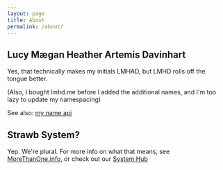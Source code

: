 ```yaml
---
layout: page
title: About
permalink: /about/
---
```


## Lucy M&aelig;gan Heather Artemis Davinhart

Yes, that technically makes my initials LMHAD, but LMHD rolls off the tongue better.

(Also, I bought lmhd.me before I added the additional names, and I'm too lazy to update my namespacing)

See also: [my name api](https://github.com/lucymhdavies/whoami)

## Strawb System?

Yep. We're plural. For more info on what that means, see [MoreThanOne.info](https://morethanone.info/), or check out our [System Hub](https://system.straw.be)
